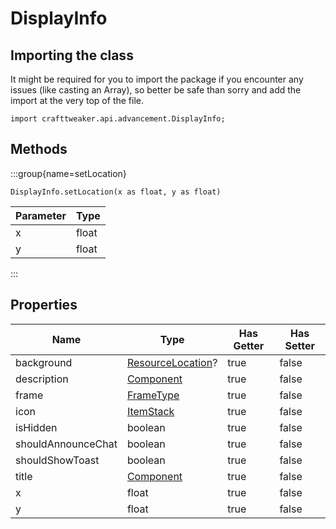 # DisplayInfo

## Importing the class

It might be required for you to import the package if you encounter any issues (like casting an Array), so better be safe than sorry and add the import at the very top of the file.
```zenscript
import crafttweaker.api.advancement.DisplayInfo;
```


## Methods

:::group{name=setLocation}

```zenscript
DisplayInfo.setLocation(x as float, y as float)
```

| Parameter | Type  |
|-----------|-------|
| x         | float |
| y         | float |


:::


## Properties

|        Name        |                            Type                             | Has Getter | Has Setter |
|--------------------|-------------------------------------------------------------|------------|------------|
| background         | [ResourceLocation](/vanilla/api/resource/ResourceLocation)? | true       | false      |
| description        | [Component](/vanilla/api/text/Component)                    | true       | false      |
| frame              | [FrameType](/vanilla/api/advancement/FrameType)             | true       | false      |
| icon               | [ItemStack](/vanilla/api/item/ItemStack)                    | true       | false      |
| isHidden           | boolean                                                     | true       | false      |
| shouldAnnounceChat | boolean                                                     | true       | false      |
| shouldShowToast    | boolean                                                     | true       | false      |
| title              | [Component](/vanilla/api/text/Component)                    | true       | false      |
| x                  | float                                                       | true       | false      |
| y                  | float                                                       | true       | false      |

